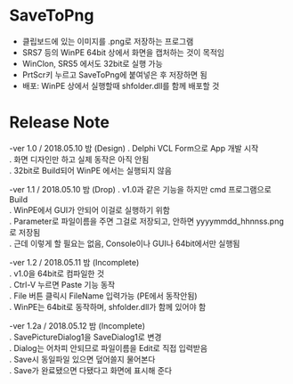 # SaveToPng
- 클립보드에 있는 이미지를 .png로 저장하는 프로그램
- SRS7 등의 WinPE 64bit 상에서 화면을 캡처하는 것이 목적임
- WinClon, SRS5 에서도 32bit로 실행 가능
- PrtScr키 누르고 SaveToPng에 붙여넣은 후 저장하면 됨
- 배포: WinPE 상에서 실행할때 shfolder.dll를 함께 배포할 것

# Release Note
-ver 1.0 / 2018.05.10 밤 (Design)
 . Delphi VCL Form으로 App 개발 시작 \
 . 화면 디자인만 하고 실제 동작은 아직 안됨 \
 . 32bit로 Build되어 WinPE 에서는 실행되지 않음

-ver 1.1 / 2018.05.10 밤 (Drop)
 . v1.0과 같은 기능을 하지만 cmd 프로그램으로 Build \
 . WinPE에서 GUI가 안되어 이걸로 실행하기 위함 \
 . Parameter로 파일이름을 주면 그걸로 저장되고, 안하면 yyyymmdd_hhnnss.png로 저장됨 \
 . 근데 이렇게 할 필요는 없음, Console이나 GUI나 64bit에서만 실행됨

-ver 1.2 / 2018.05.11 밤 (Incomplete) \
 . v1.0을 64bit로 컴파일한 것 \
 . Ctrl-V 누르면 Paste 기능 동작 \
 . File 버튼 클릭시 FileName 입력가능 (PE에서 동작안됨) \
 . WinPE는 64bit로 동작하며, shfolder.dll가 함께 있어야 함

-ver 1.2a / 2018.05.12 밤 (Incomplete) \
 . SavePictureDialog1을 SaveDialog1로 변경 \
 . Dialog는 어차피 안되므로 파일이름을 Edit로 직접 입력받음 \
 . Save시 동일파일 있으면 덮어쓸지 물어본다 \
 . Save가 완료됐으면 다됐다고 화면에 표시해 준다

